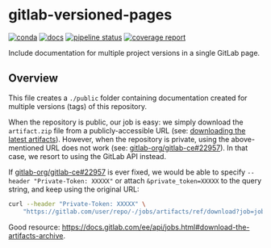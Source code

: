 # gitlab-versioned-pages

[![conda](https://img.shields.io/conda/dn/ostrokach-forge/gitlab-versioned-pages.svg)](https://anaconda.org/ostrokach-forge/gitlab-versioned-pages/)
[![docs](https://img.shields.io/badge/docs-v0.1.2-blue.svg)](https://ostrokach.gitlab.io/gitlab-versioned-pages/v0.1.2/)
[![pipeline status](https://gitlab.com/ostrokach/gitlab-versioned-pages/badges/v0.1.2/pipeline.svg)](https://gitlab.com/ostrokach/gitlab-versioned-pages/commits/v0.1.2/)
[![coverage report](https://gitlab.com/ostrokach/gitlab-versioned-pages/badges/v0.1.2/coverage.svg?job=docs)](https://ostrokach.gitlab.io/gitlab-versioned-pages/v0.1.2/htmlcov/)

Include documentation for multiple project versions in a single GitLab page.

## Overview

This file creates a `./public` folder containing documentation created for multiple versions (tags) of this repository.

When the repository is public, our job is easy: we simply download the `artifact.zip` file from a publicly-accessible URL (see: [downloading the latest artifacts]). However, when the repository is private, using the above-mentioned URL does not work (see: [gitlab-org/gitlab-ce#22957]). In that case, we resort to using the GitLab API instead.

If [gitlab-org/gitlab-ce#22957] is ever fixed, we would be able to specify
`--header "Private-Token: XXXXX"` or attach `&private_token=XXXXX` to the query string,
and keep using the original URL:

```bash
curl --header "Private-Token: XXXXX" \
    "https://gitlab.com/user/repo/-/jobs/artifacts/ref/download?job=job_name"
```

Good resource: <https://docs.gitlab.com/ee/api/jobs.html#download-the-artifacts-archive>.

<!-- Links -->

[downloading the latest artifacts]: https://docs.gitlab.com/ee/user/project/pipelines/job_artifacts.html#downloading-the-latest-artifacts
[gitlab-org/gitlab-ce#22957]: https://gitlab.com/gitlab-org/gitlab-ce/issues/22957
